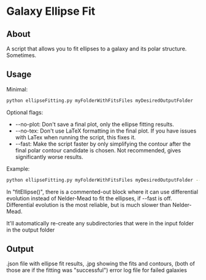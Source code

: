 # Galaxy Ellipse Fit
## About
A script that allows you to fit ellipses to a galaxy and its polar structure. Sometimes.

## Usage
Minimal:
```bash
python ellipseFitting.py myFolderWithFitsFiles myDesiredOutputFolder
```

Optional flags:
* --no-plot: Don't save a final plot, only the ellipse fitting results.
* --no-tex: Don't use LaTeX formatting in the final plot. If you have issues with LaTex when running the script, this fixes it.
* --fast: Make the script faster by only simplifying the contour after the final polar contour candidate is chosen. Not recommended, gives significantly worse results.

Example:
```bash
python ellipseFitting.py myFolderWithFitsFiles myDesiredOutputFolder --fast --no-tex
```

In "fitEllipse()", there is a commented-out block where it can use differential evolution instead of Nelder-Mead to fit the ellipses, if --fast is off. Differential evolution is the most reliable, but is much slower than Nelder-Mead.

It'll automatically re-create any subdirectories that were in the input folder in the output folder

## Output
.json file with ellipse fit results, .jpg showing the fits and contours, (both of those are if the fitting was "successful") error log file for failed galaxies
